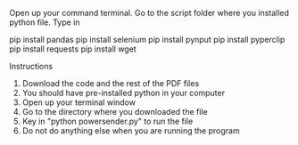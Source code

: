 Open up your command terminal. Go to the script folder where you installed python file. 
Type in 

pip install pandas
pip install selenium
pip install pynput
pip install pyperclip
pip install requests
pip install wget

Instructions
1. Download the code and the rest of the PDF files
2. You should have pre-installed python in your computer 
3. Open up your terminal window 
4. Go to the directory where you downloaded the file 
5. Key in "python powersender.py" to run the file 
6. Do not do anything else when you are running the program 
